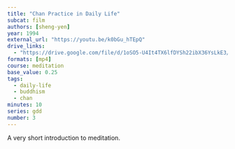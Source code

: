 ```yaml
---
title: "Chan Practice in Daily Life"
subcat: film
authors: [sheng-yen]
year: 1994
external_url: "https://youtu.be/k0bGu_hTEpQ"
drive_links:
  - "https://drive.google.com/file/d/1oSO5-U4It4TX6lfDYSh22ibX36YsLkE3/view?usp=drivesdk"
formats: [mp4]
course: meditation
base_value: 0.25
tags:
  - daily-life
  - buddhism
  - chan
minutes: 10
series: gdd
number: 3
---
```


A very short introduction to meditation.

